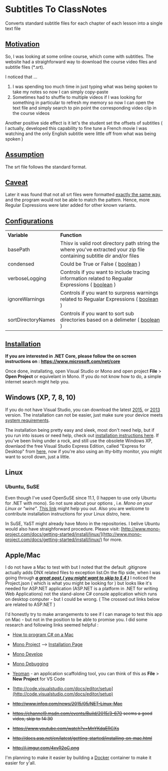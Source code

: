 # Subtitles To ClassNotes #
Converts standard subtitle files for each chapter of each lesson into a single text file
## <u>Motivation</u> ##

So, I was looking at some online course, which come with subtitles. The website had a straighforward way to download the course video files and subtitle files (*.srt).

I noticed that ...

1. I was spending too much time in just typing what was being spoken to take my notes so now I can simply copy-paste 
2. Sometimes had to shuffle to multiple videos if I was looking for something in particular to refresh my memory so now I can open the text file and simply search to pin point the corresponding video clip in the course videos

 

Another positive side effect is it let's the student set the offsets of subtitles ( I actually, developed this capability to fine tune a French movie I was  watching and the only English subtitle were little off from what was being spoken )

## <u>Assumption</u> ##
The srt file follows the standard format.

## <u>Caveat</u> ##
Later it was found that not all srt files were formatted <a href="https://en.wikipedia.org/wiki/Timed_text#Example" target="_blank">exactly the same way</a>, and the program would not be able to match the pattern. Hence, more Regular Expressions were later added for other known variants.

## <u>Configurations</u> ##
<table style="text-align: left; width: 100%;" cellpadding="2"
 cellspacing="2">
  <tbody>
    <tr>
      <th>Variable</th>
      <th>Function</th>
    </tr>
    <tr>
      <td>basePath</td>
      <td>Thisv is valid  root directory path string the where you've extracted your zip file containing subtitle dir and/or files</td>
    </tr>
    <tr>
      <td>condensed</td>
      <td>Could be True or False ( <a href="https://msdn.microsoft.com/en-us/library/c8f5xwh7.aspx?f=255&MSPPError=-2147217396" target="_blank">boolean</a> )</td>
    </tr>
    <tr>
      <td>verboseLogging</td>
      <td>Controls if you want to include tracing information related to Regualar Expressions ( <a href="https://msdn.microsoft.com/en-us/library/c8f5xwh7.aspx?f=255&MSPPError=-2147217396" target="_blank">boolean</a> )</td>
    </tr>
    <tr>
      <td>ignoreWarnings</td>
      <td>Controls if you want to surpress warnings related to Regualar Expressions ( <a href="https://msdn.microsoft.com/en-us/library/c8f5xwh7.aspx?f=255&MSPPError=-2147217396" target="_blank">boolean</a> )</td>
    </tr>
    <tr>
      <td>sortDirectoryNames</td>
      <td>Controls if you want to sort sub directories based on a delimeter ( <a href="https://msdn.microsoft.com/en-us/library/c8f5xwh7.aspx?f=255&MSPPError=-2147217396" target="_blank">boolean</a> )</td>
    </tr>
  </tbody>
</table>



## <u>Installation</u> ##

**If you are interested in .NET Core, please follow the on screen instructions on : https://www.microsoft.com/net/core**

Once done, installating, open Visual Studio or Mono and open project <b>File</b> &gt; <b>Open Project</b> or equivelant in Mono. If you do not know how to do, a simple internet search might help you.


## Windows (XP, 7, 8, 10) ##
If you do not have Visual Studio, you can download the latest [2015](https://beta.visualstudio.com/vs/community/), or [2013](https://www.visualstudio.com/en-us/news/vs2013-community-vs.aspx) version. The installation can not be easier, just make sure your device meets [system requirements](https://www.visualstudio.com/en-us/downloads/visual-studio-2015-system-requirements-vs.aspx#1). 

The installation being pretty easy and sleek, most don't need help, but if you run into issues or need help, check out [installation instructions here](https://msdn.microsoft.com/library/e2h7fzkw.aspx). If you've been living under a rock, and still use the obsolete Windows XP, downlaod the free Visual Studio Express Edition, called "Express for Desktop" from [here](https://www.visualstudio.com/en-us/products/visual-studio-express-vs.aspx), now if you're also using an itty-bitty monitor, you might want to scroll down, just a little. 


## Linux ##

### Ubuntu, SuSE ###
Even though I've used OpenSuSE since 11.1, (I happen to use only Ubuntu for .NET with mono). So not sure about your options , i.e. *Mono on your Linux or "wine"*. [This link](http://bit.ly/23XqxkY/) might help you out. Also you are welcome to contribute installation instructions for your Linux distro, here.

In SuSE, YaST might already have Mono in the repositories. I belive Ubuntu would also have straighforward procedure. Please visit: [http://www.mono-project.com/docs/getting-started/install/linux/](http://www.mono-project.com/docs/getting-started/install/linux/) for more.



## Apple/Mac ##

I do not have a Mac to test with but I noted that the default .gitignore actually adds DNX related files to exception list.On the flip side, when I was going through ***[a great post,( you might want to skip to § 4 )](https://www.jeremymorgan.com/tutorials/vnext/how-to-build-c-sharp-on-mac-osx/)*** I noticed the Project.json ( which is what you might be looking for ) but looks like it's needed for ASP.NET application (ASP.NET is a platform in .NET for writing Web Applications) not the stand-alone C# console application which runs on desktop computer - but I could be wrong. ( The crossed out links below are related to ASP.NET )


I'd honestly try to make arrangements to see if I can manage to test this app on Mac - but not in the position to be able to promise you. I did some research and following links seemed helpful :


- [How to program C# on a Mac](https://www.youtube.com/watch?v=AHTY5QXbsn0)
- [Mono Project](http://www.mono-project.com/) --> [Installation Page](http://www.mono-project.com/docs/getting-started/install/)
- [Mono Develop](http://www.monodevelop.com/)
- [Mono Debugging](http://code.visualstudio.com/Docs/editor/debugging#_mono-debugging)
- <a href="http://yeoman.io/">Yeoman</a> - an application scaffolding tool, you can think of this as <strong>File</strong> &gt; <strong>New Project</strong> for VS Code
- [http://code.visualstudio.com/docs/editor/setup](http://code.visualstudio.com/docs/editor/setup)



- <del>http://www.infoq.com/news/2015/05/NET-Linux-Mac</del>
- <del>https://channel9.msdn.com/events/Build/2015/3-670 seems a good video, skip to 14:30</del>
- <del>https://www.youtube.com/watch?v=MnYKdqERGXs</del>
- <del>http://docs.asp.net/en/latest/getting-started/installing-on-mac.html</del>
- <del>http://i.imgur.com/4xvR2oC.png</del>


I'm planning to make it easier by building a [Docker](http://www.docker.com/ "Docker Homepage") container to make it easier for y'all.
